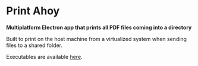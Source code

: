 # Print Ahoy

**Multiplatform Electron app that prints all PDF files coming into a directory**

Built to print on the host machine from a virtualized system when sending files to a shared folder.

Executables are available [here](https://github.com/rafamel/print-ahoy/releases).
